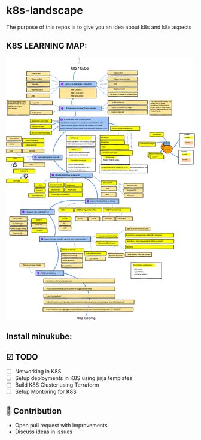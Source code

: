 # k8s-landscape
The purpose of this repos is to give you an idea about k8s and k8s aspects

## K8S LEARNING MAP:

![](./images/k8s.png)

## Install minukube: 


## ☑ TODO

- [ ] Networking in K8S
- [ ] Setup deployments in K8S using jinja templates
- [ ] Build K8S Cluster using Terraform
- [ ] Setup Montoring for K8S

## 👬 Contribution
- Open pull request with improvements
- Discuss ideas in issues
